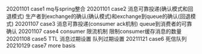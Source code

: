 20201101 case1 mq与spring整合
20201101 case2 消息可靠投递(确认模式和回退模式)  生产者到exchange的确认(确认模式)和exchange到queue的确认(回退模式)
20201107 case3 消息可靠投递(consumer ack机制)  queue到消费者的可靠确认
20201107 case4 consumer 限流机制    限制consumer缓存消息的数量
20201108 case5 TTL 消息过期设置 队列过期设置
20211121 case6 死信队列
20210129 case7 more basis